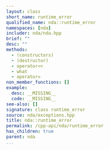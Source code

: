 ```yaml
---
layout: class
short_name: runtime_error
qualified_name: nda::runtime_error
namespaces: [nda]
includer: nda/nda.hpp
brief: ""
desc: ""
methods:
  - (constructors)
  - (destructor)
  - operator<<
  - what
  - operator=
non_member_functions: []
example:
  desc: __MISSING__
  code: __MISSING__
see-also: []
signature: class runtime_error
source: nda/exceptions.hpp
title: nda::runtime_error
permalink: /cpp-api/nda/runtime_error
has_children: true
parent: nda
...
```


